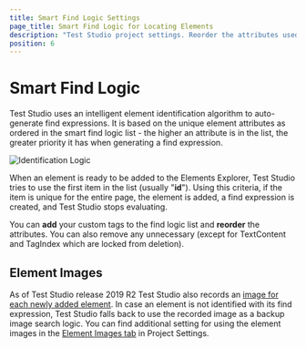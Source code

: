 ```yaml
---
title: Smart Find Logic Settings
page_title: Smart Find Logic for Locating Elements
description: "Test Studio project settings. Reorder the attributes used when building the Find expressions for elements recorded in Test Studio test. Use custom elements' attributes in the default find logic used to record new elements in Test Studio tests."
position: 6
---
```

# Smart Find Logic

Test Studio uses an intelligent element identification algorithm to auto-generate find expressions. It is based on the unique element attributes as ordered in the smart find logic list - the higher an attribute is in the list, the greater priority it has when generating a find expression.

![Identification Logic][1]

When an element is ready to be added to the Elements Explorer, Test Studio tries to use the first item in the list (usually "**id**"). Using this criteria, if the item is unique for the entire page, the element is added, a find expression is created, and Test Studio stops evaluating. <br>

You can **add** your custom tags to the find logic list and **reorder** the attributes. You can also remove any unnecessary (except for TextContent and TagIndex which are locked from deletion).

## Element Images

As of Test Studio release 2019 R2 Test Studio also records an <a href="/features/elements-explorer/find-element-by-image" target="_blank">image for each newly added element</a>. In case an element is not identified with its find expression, Test Studio falls back to use the recorded image as a backup image search logic. You can find additional setting for using the element images in the <a href="/features/project-settings/element-images" target="_blank">Element Images tab</a> in Project Settings.

[1]: /img/features/project-settings/find-logic/fig1.png